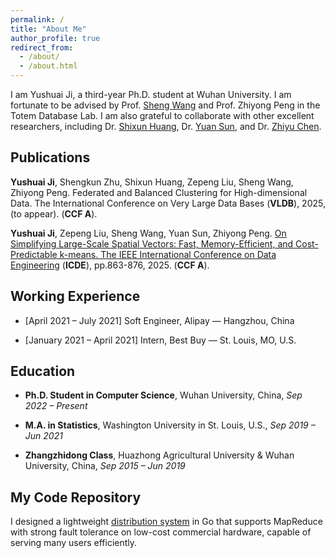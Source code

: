 ```yaml
---
permalink: /
title: "About Me"
author_profile: true
redirect_from: 
  - /about/
  - /about.html
---
```


I am Yushuai Ji, a third-year Ph.D. student at Wuhan University. I am fortunate to be advised by Prof. [Sheng Wang](http://sheng.whu.edu.cn/) and Prof. Zhiyong Peng in the Totem Database Lab. I am also grateful to collaborate with other excellent researchers, including Dr. [Shixun Huang](https://shixunh.io/), Dr. [Yuan Sun](https://scholars.latrobe.edu.au/y6sun), and Dr. [Zhiyu Chen](https://zhiyuchen.com/).

**Publications**
------
**Yushuai Ji**, Shengkun Zhu, Shixun  Huang, Zepeng Liu, Sheng Wang, Zhiyong Peng. Federated and Balanced Clustering for High-dimensional Data. The International Conference on Very Large Data Bases (**VLDB**), 2025, (to appear). (**CCF A**).

**Yushuai Ji**, Zepeng Liu, Sheng Wang, Yuan Sun, Zhiyong Peng.
[On Simplifying Large-Scale Spatial Vectors: Fast, Memory-Efficient, and Cost-Predictable k-means.
The IEEE International Conference on Data Engineering](https://www.computer.org/csdl/proceedings-article/icde/2025/360300a863/26FZzBgQACY) (**ICDE**), pp.863-876, 2025. (**CCF A**).

**Working Experience**
------

* [April 2021 – July 2021] Soft Engineer, Alipay — Hangzhou, China

* [January 2021 – April 2021] Intern, Best Buy — St. Louis, MO, U.S.


**Education**
------
- **Ph.D. Student in Computer Science**,
  Wuhan University, China, *Sep 2022 – Present*

- **M.A. in Statistics**,
  Washington University in St. Louis, U.S., *Sep 2019 – Jun 2021*

- **Zhangzhidong Class**,
  Huazhong Agricultural University & Wuhan University, China, *Sep 2015 – Jun 2019*
  
**My Code Repository**
------
I designed a lightweight [distribution system](https://github.com/YushuaiJi/Distribution-System) in Go that supports MapReduce with strong fault tolerance on low-cost commercial hardware, capable of serving many users efficiently.
